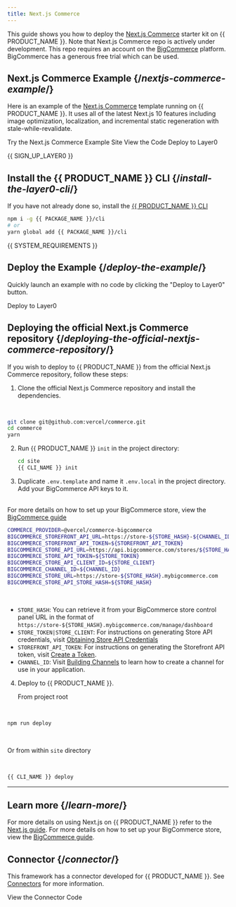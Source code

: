 ```yaml
---
title: Next.js Commerce
---
```


This guide shows you how to deploy the [Next.js Commerce](https://github.com/vercel/commerce) starter kit on {{ PRODUCT_NAME }}. Note that Next.js Commerce repo is actively under development. This repo requires an account on the [BigCommerce](https://www.bigcommerce.com/) platform. BigCommerce has a generous free trial which can be used.

## Next.js Commerce Example {/*nextjs-commerce-example*/}

Here is an example of the [Next.js Commerce](https://nextjs.org/commerce) template running on {{ PRODUCT_NAME }}. It uses all of the latest Next.js 10 features including image optimization, localization, and incremental static regeneration with stale-while-revalidate.

<ButtonLinksGroup>
  <ButtonLink variant="fill" type="default" href="https://layer0-docs-layer0-nextjs-commerce-default.layer0.link">
    Try the Next.js Commerce Example Site
  </ButtonLink>
  <ButtonLink variant="stroke" type="code" withIcon={true} href="https://github.com/layer0-docs/layer0-nextjs-commerce-example">
   View the Code
  </ButtonLink>
  <ButtonLink variant="stroke" type="deploy" withIcon={true} href="https://app.layer0.co/deploy?button&deploy&repo=https%3A%2F%2Fgithub.com%2Flayer0-docs%2Flayer0-nextjs-commerce-example">
    Deploy to Layer0
  </ButtonLink>
</ButtonLinksGroup>

{{ SIGN_UP_LAYER0 }}

## Install the {{ PRODUCT_NAME }} CLI {/*install-the-layer0-cli*/}

If you have not already done so, install the [{{ PRODUCT_NAME }} CLI](cli)

```bash
npm i -g {{ PACKAGE_NAME }}/cli
# or
yarn global add {{ PACKAGE_NAME }}/cli
```

{{ SYSTEM_REQUIREMENTS }}

## Deploy the Example {/*deploy-the-example*/}

Quickly launch an example with no code by clicking the "Deploy to Layer0" button.

<ButtonLink variant="stroke" type="deploy" withIcon={true} href="https://app.layer0.co/deploy?button&deploy&repo=https%3A%2F%2Fgithub.com%2Flayer0-docs%2Flayer0-nextjs-commerce-example">
  Deploy to Layer0
</ButtonLink>

## Deploying the official Next.js Commerce repository {/*deploying-the-official-nextjs-commerce-repository*/}

If you wish to deploy to {{ PRODUCT_NAME }} from the official Next.js Commerce repository, follow these steps:

1. Clone the official Next.js Commerce repository and install the dependencies.
  <br/>

   ```bash
   git clone git@github.com:vercel/commerce.git
   cd commerce
   yarn
   ```

2. Run {{ PRODUCT_NAME }} `init` in the project directory:
    <br/>

   ```bash
   cd site
   {{ CLI_NAME }} init
   ```

3. Duplicate `.env.template` and name it `.env.local` in the project directory. Add your BigCommerce API keys to it.
  <br/>

   <Callout type="info">
   For more details on how to set up your BigCommerce store, view the <a href="/guides/bigcommerce">BigCommerce guide</a>
   </Callout>

  <br/>

   ```bash
   COMMERCE_PROVIDER=@vercel/commerce-bigcommerce
   BIGCOMMERCE_STOREFRONT_API_URL=https://store-${STORE_HASH}-${CHANNEL_ID}.mybigcommerce.com/graphql
   BIGCOMMERCE_STOREFRONT_API_TOKEN=${STOREFRONT_API_TOKEN}
   BIGCOMMERCE_STORE_API_URL=https://api.bigcommerce.com/stores/${STORE_HASH}
   BIGCOMMERCE_STORE_API_TOKEN=${STORE_TOKEN}
   BIGCOMMERCE_STORE_API_CLIENT_ID=${STORE_CLIENT}
   BIGCOMMERCE_CHANNEL_ID=${CHANNEL_ID}
   BIGCOMMERCE_STORE_URL=https://store-${STORE_HASH}.mybigcommerce.com
   BIGCOMMERCE_STORE_API_STORE_HASH=${STORE_HASH}
   ```

  <br/>

   - `STORE_HASH`: You can retrieve it from your BigCommerce store control panel URL in the format of `https://store-${STORE_HASH}.mybigcommerce.com/manage/dashboard`
   - `STORE_TOKEN|STORE_CLIENT`: For instructions on generating Store API credentials, visit [Obtaining Store API Credentials](https://developer.bigcommerce.com/api-docs/getting-started/authentication/rest-api-authentication#obtaining-store-api-credentials)
   - `STOREFRONT_API_TOKEN`: For instructions on generating the Storefront API token, visit [Create a Token](https://developer.bigcommerce.com/api-reference/store-management/tokens/api-token/createtoken).
   - `CHANNEL_ID`: Visit [Building Channels](https://developer.bigcommerce.com/docs/ZG9jOjE5NjMyODU-building-channels-quick-start) to learn how to create a channel for use in your application.

4. Deploy to {{ PRODUCT_NAME }}.

   From project root

  <br/>

   ```bash
   npm run deploy
   ```

  <br/>

   Or from within `site` directory

  <br/>

   ```bash
   {{ CLI_NAME }} deploy
   ```

---

## Learn more {/*learn-more*/}

<Callout type="info">
For more details on using Next.js on {{ PRODUCT_NAME }} refer to the <a href="/guides/next">Next.js guide</a>.
</Callout>

<Callout type="info">
For more details on how to set up your BigCommerce store, view the <a href="/guides/bigcommerce">BigCommerce guide</a>.
</Callout>

## Connector {/*connector*/}

This framework has a connector developed for {{ PRODUCT_NAME }}. See [Connectors](connectors) for more information.

<ButtonLink variant="stroke" type="deploy" withIcon={true} href="https://github.com/layer0-docs/layer0-connectors/tree/main/layer0-next-connector">
  View the Connector Code
</ButtonLink>